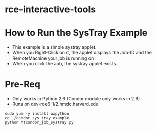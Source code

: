 rce-interactive-tools
=====================

How to Run the SysTray Example
==============================
* This example is a simple systray applet.
* When you Right-Click on it, the applet displays the Job-ID and the
  RemoteMachine your job is running on
* When you click the Job, the systray applet exists.

Pre-Req
=======
* Only works in Python 2.6 (Condor module only works in 2.6)
* Runs on dev-rce6-1/2.hmdc.harvard.edu
```shell
sudo yum -y install wxpython
cd ./condor_sys_tray_example
python htcondor_job_systray.py
```

